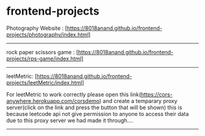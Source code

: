 # frontend-projects
Photography Website      : [https://8018anand.github.io/frontend-projects/photography/index.html]

-------------------------------------------------------------------------------------------------------------------------------------------

rock paper scissors game : [https://8018anand.github.io/frontend-projects/rps-game/index.html]

--------------------------------------------------------------------------------------------------------------------------------------------

leetMetric: [https://8018anand.github.io/frontend-projects/leetMetric/index.html] 

For leetMetric to work correctly please open this link(https://cors-anywhere.herokuapp.com/corsdemo) and create a temparary proxy server(click on the link and press the button that will be shown) this is because leetcode api not give permission to anyone to access their data due to this proxy server we had made it through....

--------------------------------------------------------------------------------------------------------------------------------------------
